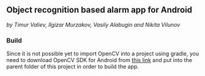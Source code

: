 ## Object recognition based alarm app for Android
_by Timur Valiev, Ilgizar Murzakov, Vasily Alabugin and Nikita Vilunov_

### Build 
Since it is not possible yet to import OpenCV into a project using gradle,
you need to download OpenCV SDK for Android from 
[this link](https://sourceforge.net/projects/opencvlibrary/files/4.1.2/opencv-4.1.2-android-sdk.zip/download)
and put into the parent folder of this project in order to build the app.